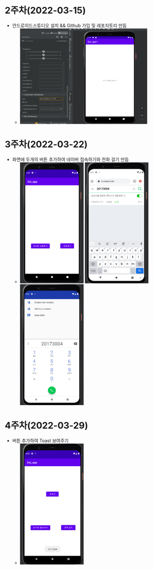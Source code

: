# 2주차(2022-03-15)
- 안드로이드스튜디오 설치 && Github 가입 및 레포지토리 만듬
  - <img width="400" height="300" src="./pic/2st.png"></img>


# 3주차(2022-03-22)
- 화면에 두개의 버튼 추가하여 네이버 접속하기와 전화 걸기 만듬
  - <img width="200" height="380" src="./pic/3st_1.png"></img>
    <img width="200" height="380" src="./pic/3st_2.png"></img>
    <img width="200" height="380" src="./pic/3st_3.png"></img>

# 4주차(2022-03-29)
- 버튼 추가하여 Toast 보여주기
  - <img width="200" height="380" src="./pic/4st.png"></img>
  
